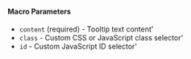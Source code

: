 #### Macro Parameters

* `content` (required) - Tooltip text content'
* `class` - Custom CSS or JavaScript class selector'
* `id` - Custom JavaScript ID selector'
